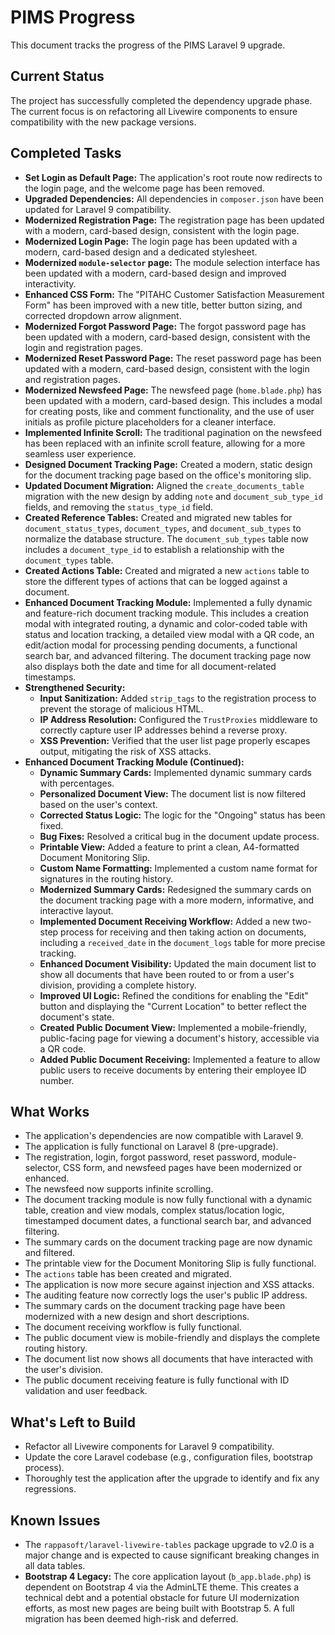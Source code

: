 # PIMS Progress

This document tracks the progress of the PIMS Laravel 9 upgrade.

## Current Status

The project has successfully completed the dependency upgrade phase. The current focus is on refactoring all Livewire components to ensure compatibility with the new package versions.

## Completed Tasks

*   **Set Login as Default Page:** The application's root route now redirects to the login page, and the welcome page has been removed.
*   **Upgraded Dependencies:** All dependencies in `composer.json` have been updated for Laravel 9 compatibility.
*   **Modernized Registration Page:** The registration page has been updated with a modern, card-based design, consistent with the login page.
*   **Modernized Login Page:** The login page has been updated with a modern, card-based design and a dedicated stylesheet.
*   **Modernized `module-selector` page:** The module selection interface has been updated with a modern, card-based design and improved interactivity.
*   **Enhanced CSS Form:** The "PITAHC Customer Satisfaction Measurement Form" has been improved with a new title, better button sizing, and corrected dropdown arrow alignment.
*   **Modernized Forgot Password Page:** The forgot password page has been updated with a modern, card-based design, consistent with the login and registration pages.
*   **Modernized Reset Password Page:** The reset password page has been updated with a modern, card-based design, consistent with the login and registration pages.
*   **Modernized Newsfeed Page:** The newsfeed page (`home.blade.php`) has been updated with a modern, card-based design. This includes a modal for creating posts, like and comment functionality, and the use of user initials as profile picture placeholders for a cleaner interface.
*   **Implemented Infinite Scroll:** The traditional pagination on the newsfeed has been replaced with an infinite scroll feature, allowing for a more seamless user experience.
*   **Designed Document Tracking Page:** Created a modern, static design for the document tracking page based on the office's monitoring slip.
*   **Updated Document Migration:** Aligned the `create_documents_table` migration with the new design by adding `note` and `document_sub_type_id` fields, and removing the `status_type_id` field.
*   **Created Reference Tables:** Created and migrated new tables for `document_status_types`, `document_types`, and `document_sub_types` to normalize the database structure. The `document_sub_types` table now includes a `document_type_id` to establish a relationship with the `document_types` table.
*   **Created Actions Table:** Created and migrated a new `actions` table to store the different types of actions that can be logged against a document.
*   **Enhanced Document Tracking Module:** Implemented a fully dynamic and feature-rich document tracking module. This includes a creation modal with integrated routing, a dynamic and color-coded table with status and location tracking, a detailed view modal with a QR code, an edit/action modal for processing pending documents, a functional search bar, and advanced filtering. The document tracking page now also displays both the date and time for all document-related timestamps.
*   **Strengthened Security:**
    *   **Input Sanitization:** Added `strip_tags` to the registration process to prevent the storage of malicious HTML.
    *   **IP Address Resolution:** Configured the `TrustProxies` middleware to correctly capture user IP addresses behind a reverse proxy.
    *   **XSS Prevention:** Verified that the user list page properly escapes output, mitigating the risk of XSS attacks.
*   **Enhanced Document Tracking Module (Continued):**
    *   **Dynamic Summary Cards:** Implemented dynamic summary cards with percentages.
    *   **Personalized Document View:** The document list is now filtered based on the user's context.
    *   **Corrected Status Logic:** The logic for the "Ongoing" status has been fixed.
    *   **Bug Fixes:** Resolved a critical bug in the document update process.
    *   **Printable View:** Added a feature to print a clean, A4-formatted Document Monitoring Slip.
    *   **Custom Name Formatting:** Implemented a custom name format for signatures in the routing history.
    *   **Modernized Summary Cards:** Redesigned the summary cards on the document tracking page with a more modern, informative, and interactive layout.
    *   **Implemented Document Receiving Workflow:** Added a new two-step process for receiving and then taking action on documents, including a `received_date` in the `document_logs` table for more precise tracking.
    *   **Enhanced Document Visibility:** Updated the main document list to show all documents that have been routed to or from a user's division, providing a complete history.
    *   **Improved UI Logic:** Refined the conditions for enabling the "Edit" button and displaying the "Current Location" to better reflect the document's state.
    *   **Created Public Document View:** Implemented a mobile-friendly, public-facing page for viewing a document's history, accessible via a QR code.
    *   **Added Public Document Receiving:** Implemented a feature to allow public users to receive documents by entering their employee ID number.

## What Works

*   The application's dependencies are now compatible with Laravel 9.
*   The application is fully functional on Laravel 8 (pre-upgrade).
*   The registration, login, forgot password, reset password, module-selector, CSS form, and newsfeed pages have been modernized or enhanced.
*   The newsfeed now supports infinite scrolling.
*   The document tracking module is now fully functional with a dynamic table, creation and view modals, complex status/location logic, timestamped document dates, a functional search bar, and advanced filtering.
*   The summary cards on the document tracking page are now dynamic and filtered.
*   The printable view for the Document Monitoring Slip is fully functional.
*   The `actions` table has been created and migrated.
*   The application is now more secure against injection and XSS attacks.
*   The auditing feature now correctly logs the user's public IP address.
*   The summary cards on the document tracking page have been modernized with a new design and short descriptions.
*   The document receiving workflow is fully functional.
*   The public document view is mobile-friendly and displays the complete routing history.
*   The document list now shows all documents that have interacted with the user's division.
*   The public document receiving feature is fully functional with ID validation and user feedback.

## What's Left to Build

*   Refactor all Livewire components for Laravel 9 compatibility.
*   Update the core Laravel codebase (e.g., configuration files, bootstrap process).
*   Thoroughly test the application after the upgrade to identify and fix any regressions.

## Known Issues

*   The `rappasoft/laravel-livewire-tables` package upgrade to v2.0 is a major change and is expected to cause significant breaking changes in all data tables.
*   **Bootstrap 4 Legacy:** The core application layout (`b_app.blade.php`) is dependent on Bootstrap 4 via the AdminLTE theme. This creates a technical debt and a potential obstacle for future UI modernization efforts, as most new pages are being built with Bootstrap 5. A full migration has been deemed high-risk and deferred.
